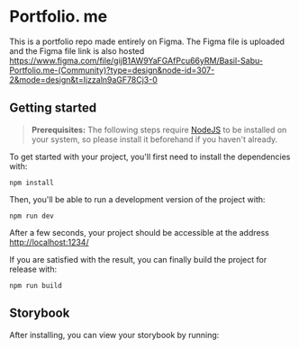 # Portfolio. me
This is a portfolio repo made entirely on Figma.
The Figma file is uploaded and the Figma file link is also hosted 
https://www.figma.com/file/gijB1AW9YaFGAfPcu66yRM/Basil-Sabu-Portfolio.me-(Community)?type=design&node-id=307-2&mode=design&t=Ijzzaln9aGF78Cj3-0


## Getting started

> **Prerequisites:**
> The following steps require [NodeJS](https://nodejs.org/en/) to be installed on your system, so please
> install it beforehand if you haven't already.

To get started with your project, you'll first need to install the dependencies with:

```
npm install
```

Then, you'll be able to run a development version of the project with:

```
npm run dev
```

After a few seconds, your project should be accessible at the address
[http://localhost:1234/](http://localhost:1234/)


If you are satisfied with the result, you can finally build the project for release with:

```
npm run build
```

## Storybook

After installing, you can view your storybook by running:

```
